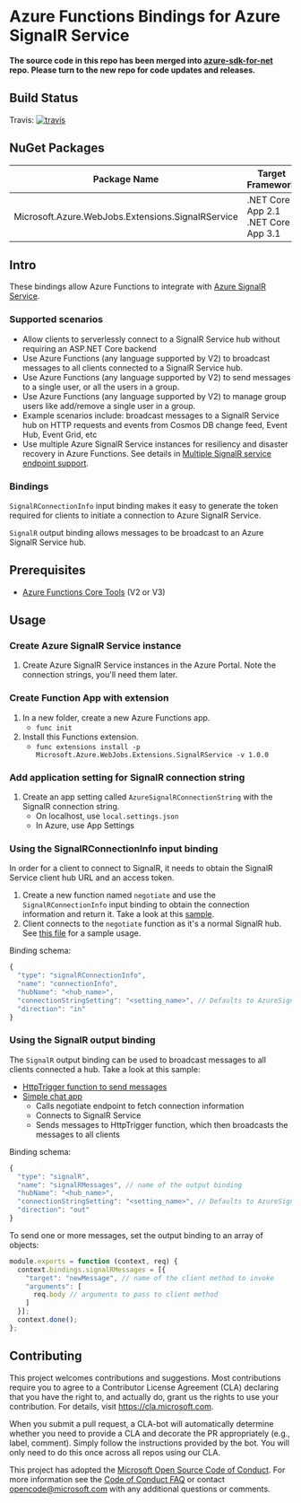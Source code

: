 # Azure Functions Bindings for Azure SignalR Service
**The source code in this repo has been merged into [azure-sdk-for-net](https://github.com/Azure/azure-sdk-for-net/tree/main/sdk/signalr/Microsoft.Azure.WebJobs.Extensions.SignalRService) repo. Please turn to the new repo for code updates and releases.**

## Build Status

Travis: [![travis](https://travis-ci.org/Azure/azure-functions-signalrservice-extension.svg?branch=dev)](https://travis-ci.org/Azure/azure-functions-signalrservice-extension)

## NuGet Packages

Package Name | Target Framework | NuGet
---|---|---
Microsoft.Azure.WebJobs.Extensions.SignalRService | .NET Core App 2.1 <br/> .NET Core App 3.1 | [![NuGet](https://img.shields.io/nuget/v/Microsoft.Azure.WebJobs.Extensions.SignalRService.svg)](https://www.nuget.org/packages/Microsoft.Azure.WebJobs.Extensions.SignalRService)


## Intro

These bindings allow Azure Functions to integrate with [Azure SignalR Service](http://aka.ms/signalr_service).

### Supported scenarios

- Allow clients to serverlessly connect to a SignalR Service hub without requiring an ASP.NET Core backend
- Use Azure Functions (any language supported by V2) to broadcast messages to all clients connected to a SignalR Service hub.
- Use Azure Functions (any language supported by V2) to send messages to a single user, or all the users in a group.
- Use Azure Functions (any language supported by V2) to manage group users like add/remove a single user in a group.
- Example scenarios include: broadcast messages to a SignalR Service hub on HTTP requests and events from Cosmos DB change feed, Event Hub, Event Grid, etc
- Use multiple Azure SignalR Service instances for resiliency and disaster recovery in Azure Functions. See details in [Multiple SignalR service endpoint support](./docs/sharding.md).

### Bindings

`SignalRConnectionInfo` input binding makes it easy to generate the token required for clients to initiate a connection to Azure SignalR Service.

`SignalR` output binding allows messages to be broadcast to an Azure SignalR Service hub.

## Prerequisites

- [Azure Functions Core Tools](https://github.com/Azure/azure-functions-core-tools) (V2 or V3)

## Usage

### Create Azure SignalR Service instance

1. Create Azure SignalR Service instances in the Azure Portal. Note the connection strings, you'll need them later.

### Create Function App with extension

1. In a new folder, create a new Azure Functions app.
    - `func init`
1. Install this Functions extension.
    - `func extensions install -p Microsoft.Azure.WebJobs.Extensions.SignalRService -v 1.0.0`

### Add application setting for SignalR connection string

1. Create an app setting called `AzureSignalRConnectionString` with the SignalR connection string.
    - On localhost, use `local.settings.json`
    - In Azure, use App Settings

### Using the SignalRConnectionInfo input binding

In order for a client to connect to SignalR, it needs to obtain the SignalR Service client hub URL and an access token.

1. Create a new function named `negotiate` and use the `SignalRConnectionInfo` input binding to obtain the connection information and return it. Take a look at this [sample](samples/simple-chat/js/functionapp/negotiate/).
1. Client connects to the `negotiate` function as it's a normal SignalR hub. See [this file](samples/simple-chat/content/index.html) for a sample usage.

Binding schema:

```javascript
{
  "type": "signalRConnectionInfo",
  "name": "connectionInfo",
  "hubName": "<hub_name>",
  "connectionStringSetting": "<setting_name>", // Defaults to AzureSignalRConnectionString
  "direction": "in"
}
```

### Using the SignalR output binding

The `SignalR` output binding can be used to broadcast messages to all clients connected a hub. Take a look at this sample:

- [HttpTrigger function to send messages](samples/simple-chat/js/functionapp/messages/)
- [Simple chat app](samples/simple-chat/content/index.html)
    - Calls negotiate endpoint to fetch connection information
    - Connects to SignalR Service
    - Sends messages to HttpTrigger function, which then broadcasts the messages to all clients

Binding schema:

```javascript
{
  "type": "signalR",
  "name": "signalRMessages", // name of the output binding
  "hubName": "<hub_name>",
  "connectionStringSetting": "<setting_name>", // Defaults to AzureSignalRConnectionString
  "direction": "out"
}
```

To send one or more messages, set the output binding to an array of objects:

```javascript
module.exports = function (context, req) {
  context.bindings.signalRMessages = [{
    "target": "newMessage", // name of the client method to invoke
    "arguments": [
      req.body // arguments to pass to client method
    ]
  }];
  context.done();
};
```

## Contributing

This project welcomes contributions and suggestions.  Most contributions require you to agree to a
Contributor License Agreement (CLA) declaring that you have the right to, and actually do, grant us
the rights to use your contribution. For details, visit https://cla.microsoft.com.

When you submit a pull request, a CLA-bot will automatically determine whether you need to provide
a CLA and decorate the PR appropriately (e.g., label, comment). Simply follow the instructions
provided by the bot. You will only need to do this once across all repos using our CLA.

This project has adopted the [Microsoft Open Source Code of Conduct](https://opensource.microsoft.com/codeofconduct/).
For more information see the [Code of Conduct FAQ](https://opensource.microsoft.com/codeofconduct/faq/) or
contact [opencode@microsoft.com](mailto:opencode@microsoft.com) with any additional questions or comments.
